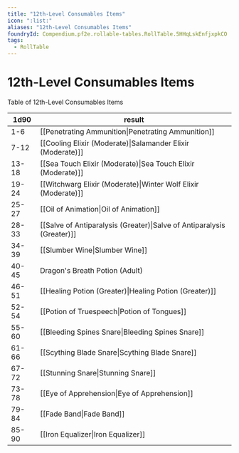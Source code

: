 ```yaml
---
title: "12th-Level Consumables Items"
icon: ":list:"
aliases: "12th-Level Consumables Items"
foundryId: Compendium.pf2e.rollable-tables.RollTable.5HHqLskEnfjxpkCO
tags:
  - RollTable
---
```


# 12th-Level Consumables Items
Table of 12th-Level Consumables Items

| 1d90 | result |
|------|--------|
| 1-6 | [[Penetrating Ammunition\|Penetrating Ammunition]] |
| 7-12 | [[Cooling Elixir (Moderate)\|Salamander Elixir (Moderate)]] |
| 13-18 | [[Sea Touch Elixir (Moderate)\|Sea Touch Elixir (Moderate)]] |
| 19-24 | [[Witchwarg Elixir (Moderate)\|Winter Wolf Elixir (Moderate)]] |
| 25-27 | [[Oil of Animation\|Oil of Animation]] |
| 28-33 | [[Salve of Antiparalysis (Greater)\|Salve of Antiparalysis (Greater)]] |
| 34-39 | [[Slumber Wine\|Slumber Wine]] |
| 40-45 | Dragon's Breath Potion (Adult) |
| 46-51 | [[Healing Potion (Greater)\|Healing Potion (Greater)]] |
| 52-54 | [[Potion of Truespeech\|Potion of Tongues]] |
| 55-60 | [[Bleeding Spines Snare\|Bleeding Spines Snare]] |
| 61-66 | [[Scything Blade Snare\|Scything Blade Snare]] |
| 67-72 | [[Stunning Snare\|Stunning Snare]] |
| 73-78 | [[Eye of Apprehension\|Eye of Apprehension]] |
| 79-84 | [[Fade Band\|Fade Band]] |
| 85-90 | [[Iron Equalizer\|Iron Equalizer]] |
